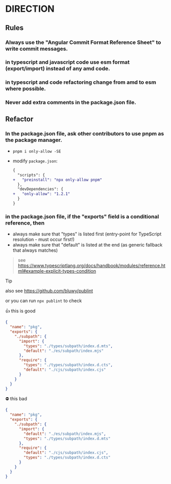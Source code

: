 # DIRECTION

## Rules

### Always use the "Angular Commit Format Reference Sheet" to write commit messages.

### in typescript and javascript code use esm format (export/import) instead of any amd code.

### in typescript and code refactoring change from amd to esm where possible.

### Never add extra comments in the package.json file.

## Refactor

### In the package.json file, ask other contributors to use pnpm as the package manager.

- `pnpm i only-allow -SE`
- modify `package.json`:

  ```diff
  {
    "scripts": {
  +   "preinstall": "npx only-allow pnpm"
    },
    "devDependencies": {
  +   "only-allow": "1.2.1"
    }
  }
  ```

### in the package.json file, if the "exports" field is a conditional reference, then

- always make sure that "types" is listed first (entry-point for TypeScript resolution - must occur first!)
- always make sure that "default" is listed at the end (as generic fallback that always matches)

> see https://www.typescriptlang.org/docs/handbook/modules/reference.html#example-explicit-types-condition

> [!TIP]
>
> also see https://github.com/bluwy/publint
>
> or you can run `npx publint` to check

👍 this is good

```json
{
  "name": "pkg",
  "exports": {
    "./subpath": {
      "import": {
        "types": "./types/subpath/index.d.mts",
        "default": "./es/subpath/index.mjs"
      },
      "require": {
        "types": "./types/subpath/index.d.cts",
        "default": "./cjs/subpath/index.cjs"
      }
    }
  }
}
```

⛔ this bad

```json
{
  "name": "pkg",
  "exports": {
    "./subpath": {
      "import": {
        "default": "./es/subpath/index.mjs",
        "types": "./types/subpath/index.d.mts"
      },
      "require": {
        "default": "./cjs/subpath/index.cjs",
        "types": "./types/subpath/index.d.cts"
      }
    }
  }
}
```
